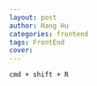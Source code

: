 ```yaml
---
layout: post
author: Hang Hu
categories: frontend
tags: FrontEnd 
cover: 
---
```


```
cmd + shift + R
```
